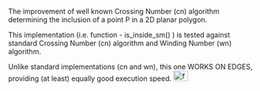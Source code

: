The improvement of well known Crossing Number (cn) algorithm determining the inclusion of a point P in a 2D planar polygon. 

This implementation (i.e. function - is_inside_sm() ) is tested against standard Crossing Number (cn) algorithm and Winding Number (wn) algorithm.

Unlike standard implementations (cn and wn), this one WORKS ON EDGES, providing (at least) equally good execution speed. <img src="http://emoticoner.com/files/emoticons/smileys/running-smiley.gif" alt="fast, faster..." height="21" width="30">
<!--img src="http://forum.srpskinacionalisti.com/images/smilies/eusa_dance.gif" alt="best performance" height="16" width="27"-->
